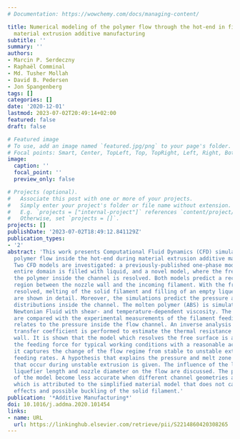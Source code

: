 ```yaml
---
# Documentation: https://wowchemy.com/docs/managing-content/

title: Numerical modeling of the polymer flow through the hot-end in filament-based
  material extrusion additive manufacturing
subtitle: ''
summary: ''
authors:
- Marcin P. Serdeczny
- Raphaël Comminal
- Md. Tusher Mollah
- David B. Pedersen
- Jon Spangenberg
tags: []
categories: []
date: '2020-12-01'
lastmod: 2023-07-02T20:49:14+02:00
featured: false
draft: false

# Featured image
# To use, add an image named `featured.jpg/png` to your page's folder.
# Focal points: Smart, Center, TopLeft, Top, TopRight, Left, Right, BottomLeft, Bottom, BottomRight.
image:
  caption: ''
  focal_point: ''
  preview_only: false

# Projects (optional).
#   Associate this post with one or more of your projects.
#   Simply enter your project's folder or file name without extension.
#   E.g. `projects = ["internal-project"]` references `content/project/deep-learning/index.md`.
#   Otherwise, set `projects = []`.
projects: []
publishDate: '2023-07-02T18:49:12.841129Z'
publication_types:
- '2'
abstract: 'This work presents Computational Fluid Dynamics (CFD) simulations of the
  polymer flow inside the hot-end during material extrusion additive manufacturing.
  Two CFD models are investigated: a previously-published one-phase model, where the
  entire domain is filled with liquid, and a novel model, where the free surface of
  the polymer inside the channel is resolved. Both models predict a recirculation
  region between the nozzle wall and the incoming filament. With the free surface
  resolved, melting of the solid filament and filling of an empty liquefier channel
  are shown in detail. Moreover, the simulations predict the pressure and temperature
  distributions inside the channel. The molten polymer (ABS) is simulated as a Generalized
  Newtonian Fluid with shear- and temperature-dependent viscosity. The numerical results
  are compared with the experimental measurements of the filament feeding force, which
  relates to the pressure inside the flow channel. An inverse analysis of the heat
  transfer coefficient is performed to estimate the thermal resistance at the channel’s
  wall. It is shown that the model which resolves the free surface is able to predict
  the feeding force for typical working conditions with a reasonable accuracy. Moreover,
  it captures the change of the flow regime from stable to unstable extrusion at high
  feeding rates. A hypothesis that explains the pressure and melt zone oscillations
  that occur during unstable extrusion is given. The influence of the liquefier temperature,
  liquefier length and nozzle diameter on the flow are discussed. The predictions
  of the model become less accurate when different channel geometries are simulated,
  which is attributed to the simplified material model that does not capture viscoelastic
  effects and possible buckling of the solid filament.'
publication: '*Additive Manufacturing*'
doi: 10.1016/j.addma.2020.101454
links:
- name: URL
  url: https://linkinghub.elsevier.com/retrieve/pii/S2214860420308265
---
```

